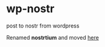 # wp-nostr
post to nostr from wordpress

Renamed **nostrtium** and moved [here](https://github.com/pjv/nostrtium)

